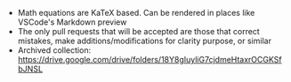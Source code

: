 - Math equations are KaTeX based. Can be rendered in places like VSCode's Markdown preview
- The only pull requests that will be accepted are those that correct mistakes, make additions/modifications for clarity purpose, or similar
- Archived collection: https://drive.google.com/drive/folders/18Y8gIuyliG7cjdmeHtaxrOCGKSfbJNSL

